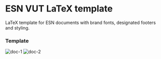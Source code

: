 # ESN VUT LaTeX template
LaTeX template for ESN documents with brand fonts, designated footers and styling.

### Template
![doc-1](https://user-images.githubusercontent.com/6154740/145475109-99ee82f2-85ed-428b-b63f-7eb55e4deeff.png)
![doc-2](https://user-images.githubusercontent.com/6154740/145475111-fa816812-9e58-4025-b476-0c6d87342cd0.png)

